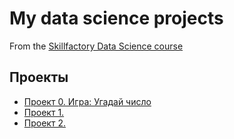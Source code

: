 # My data science projects
From the [Skillfactory Data Science course](https://skillfactory.ru/data-scientist)

## Проекты

* [Проект 0. Игра: Угадай число](https://github.com/AlexandrBorisov1/sf_dspr/tree/main/project_0)
* [Проект 1.      ](     )
* [Проект 2.      ](     )


